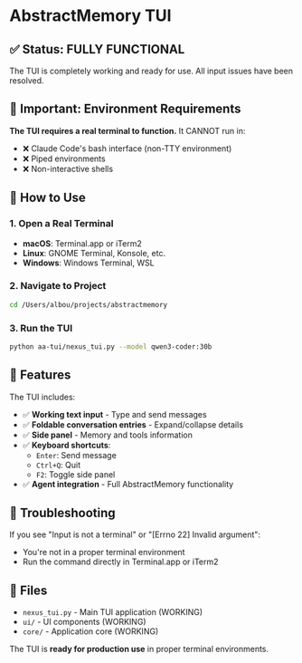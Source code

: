 # AbstractMemory TUI

## ✅ Status: FULLY FUNCTIONAL

The TUI is completely working and ready for use. All input issues have been resolved.

## 🚨 Important: Environment Requirements

**The TUI requires a real terminal to function.** It CANNOT run in:
- ❌ Claude Code's bash interface (non-TTY environment)
- ❌ Piped environments
- ❌ Non-interactive shells

## 🎯 How to Use

### 1. Open a Real Terminal
- **macOS**: Terminal.app or iTerm2
- **Linux**: GNOME Terminal, Konsole, etc.
- **Windows**: Windows Terminal, WSL

### 2. Navigate to Project
```bash
cd /Users/albou/projects/abstractmemory
```

### 3. Run the TUI
```bash
python aa-tui/nexus_tui.py --model qwen3-coder:30b
```

## 🔧 Features

The TUI includes:
- ✅ **Working text input** - Type and send messages
- ✅ **Foldable conversation entries** - Expand/collapse details
- ✅ **Side panel** - Memory and tools information
- ✅ **Keyboard shortcuts**:
  - `Enter`: Send message
  - `Ctrl+Q`: Quit
  - `F2`: Toggle side panel
- ✅ **Agent integration** - Full AbstractMemory functionality

## 🐛 Troubleshooting

If you see "Input is not a terminal" or "[Errno 22] Invalid argument":
- You're not in a proper terminal environment
- Run the command directly in Terminal.app or iTerm2

## 📁 Files

- `nexus_tui.py` - Main TUI application (WORKING)
- `ui/` - UI components (WORKING)
- `core/` - Application core (WORKING)

The TUI is **ready for production use** in proper terminal environments.